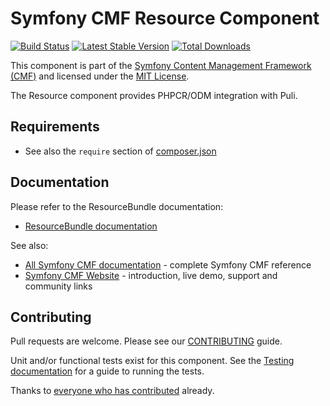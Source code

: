 # Symfony CMF Resource Component

[![Build Status](https://secure.travis-ci.org/symfony-cmf/Resource.png)](http://travis-ci.org/symfony-cmf/Resource)
[![Latest Stable Version](https://poser.pugx.org/symfony-cmf/resource/version.png)](https://packagist.org/packages/symfony-cmf/resource)
[![Total Downloads](https://poser.pugx.org/symfony-cmf/resource/d/total.png)](https://packagist.org/packages/symfony-cmf/resource)

This component is part of the [Symfony Content Management Framework (CMF)](http://cmf.symfony.com/)
and licensed under the [MIT License](LICENSE).

The Resource component provides PHPCR/ODM integration with Puli.

## Requirements 

* See also the `require` section of [composer.json](composer.json)

## Documentation

Please refer to the ResourceBundle documentation:

* [ResourceBundle documentation](http://symfony.com/doc/master/cmf/bundles/resource/index.html)

See also:

* [All Symfony CMF documentation](http://symfony.com/doc/master/cmf/index.html) - complete Symfony CMF reference
* [Symfony CMF Website](http://cmf.symfony.com/) - introduction, live demo, support and community links

## Contributing

Pull requests are welcome. Please see our
[CONTRIBUTING](https://github.com/symfony-cmf/symfony-cmf/blob/master/CONTRIBUTING.md)
guide.

Unit and/or functional tests exist for this component. See the
[Testing documentation](http://symfony.com/doc/master/cmf/components/testing.html)
for a guide to running the tests.

Thanks to
[everyone who has contributed](https://github.com/symfony-cmf/Resource/contributors) already.

